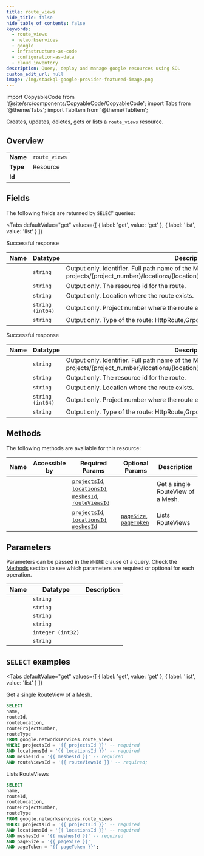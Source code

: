 ```yaml
--- 
title: route_views
hide_title: false
hide_table_of_contents: false
keywords:
  - route_views
  - networkservices
  - google
  - infrastructure-as-code
  - configuration-as-data
  - cloud inventory
description: Query, deploy and manage google resources using SQL
custom_edit_url: null
image: /img/stackql-google-provider-featured-image.png
---
```


import CopyableCode from '@site/src/components/CopyableCode/CopyableCode';
import Tabs from '@theme/Tabs';
import TabItem from '@theme/TabItem';

Creates, updates, deletes, gets or lists a <code>route_views</code> resource.

## Overview
<table><tbody>
<tr><td><b>Name</b></td><td><code>route_views</code></td></tr>
<tr><td><b>Type</b></td><td>Resource</td></tr>
<tr><td><b>Id</b></td><td><CopyableCode code="google.networkservices.route_views" /></td></tr>
</tbody></table>

## Fields

The following fields are returned by `SELECT` queries:

<Tabs
    defaultValue="get"
    values={[
        { label: 'get', value: 'get' },
        { label: 'list', value: 'list' }
    ]}
>
<TabItem value="get">

Successful response

<table>
<thead>
    <tr>
    <th>Name</th>
    <th>Datatype</th>
    <th>Description</th>
    </tr>
</thead>
<tbody>
<tr>
    <td><CopyableCode code="name" /></td>
    <td><code>string</code></td>
    <td>Output only. Identifier. Full path name of the MeshRouteView resource. Format: projects/&#123;project_number&#125;/locations/&#123;location&#125;/meshes/&#123;mesh&#125;/routeViews/&#123;route_view&#125;</td>
</tr>
<tr>
    <td><CopyableCode code="routeId" /></td>
    <td><code>string</code></td>
    <td>Output only. The resource id for the route.</td>
</tr>
<tr>
    <td><CopyableCode code="routeLocation" /></td>
    <td><code>string</code></td>
    <td>Output only. Location where the route exists.</td>
</tr>
<tr>
    <td><CopyableCode code="routeProjectNumber" /></td>
    <td><code>string (int64)</code></td>
    <td>Output only. Project number where the route exists.</td>
</tr>
<tr>
    <td><CopyableCode code="routeType" /></td>
    <td><code>string</code></td>
    <td>Output only. Type of the route: HttpRoute,GrpcRoute,TcpRoute, or TlsRoute</td>
</tr>
</tbody>
</table>
</TabItem>
<TabItem value="list">

Successful response

<table>
<thead>
    <tr>
    <th>Name</th>
    <th>Datatype</th>
    <th>Description</th>
    </tr>
</thead>
<tbody>
<tr>
    <td><CopyableCode code="name" /></td>
    <td><code>string</code></td>
    <td>Output only. Identifier. Full path name of the MeshRouteView resource. Format: projects/&#123;project_number&#125;/locations/&#123;location&#125;/meshes/&#123;mesh&#125;/routeViews/&#123;route_view&#125;</td>
</tr>
<tr>
    <td><CopyableCode code="routeId" /></td>
    <td><code>string</code></td>
    <td>Output only. The resource id for the route.</td>
</tr>
<tr>
    <td><CopyableCode code="routeLocation" /></td>
    <td><code>string</code></td>
    <td>Output only. Location where the route exists.</td>
</tr>
<tr>
    <td><CopyableCode code="routeProjectNumber" /></td>
    <td><code>string (int64)</code></td>
    <td>Output only. Project number where the route exists.</td>
</tr>
<tr>
    <td><CopyableCode code="routeType" /></td>
    <td><code>string</code></td>
    <td>Output only. Type of the route: HttpRoute,GrpcRoute,TcpRoute, or TlsRoute</td>
</tr>
</tbody>
</table>
</TabItem>
</Tabs>

## Methods

The following methods are available for this resource:

<table>
<thead>
    <tr>
    <th>Name</th>
    <th>Accessible by</th>
    <th>Required Params</th>
    <th>Optional Params</th>
    <th>Description</th>
    </tr>
</thead>
<tbody>
<tr>
    <td><a href="#get"><CopyableCode code="get" /></a></td>
    <td><CopyableCode code="select" /></td>
    <td><a href="#parameter-projectsId"><code>projectsId</code></a>, <a href="#parameter-locationsId"><code>locationsId</code></a>, <a href="#parameter-meshesId"><code>meshesId</code></a>, <a href="#parameter-routeViewsId"><code>routeViewsId</code></a></td>
    <td></td>
    <td>Get a single RouteView of a Mesh.</td>
</tr>
<tr>
    <td><a href="#list"><CopyableCode code="list" /></a></td>
    <td><CopyableCode code="select" /></td>
    <td><a href="#parameter-projectsId"><code>projectsId</code></a>, <a href="#parameter-locationsId"><code>locationsId</code></a>, <a href="#parameter-meshesId"><code>meshesId</code></a></td>
    <td><a href="#parameter-pageSize"><code>pageSize</code></a>, <a href="#parameter-pageToken"><code>pageToken</code></a></td>
    <td>Lists RouteViews</td>
</tr>
</tbody>
</table>

## Parameters

Parameters can be passed in the `WHERE` clause of a query. Check the [Methods](#methods) section to see which parameters are required or optional for each operation.

<table>
<thead>
    <tr>
    <th>Name</th>
    <th>Datatype</th>
    <th>Description</th>
    </tr>
</thead>
<tbody>
<tr id="parameter-locationsId">
    <td><CopyableCode code="locationsId" /></td>
    <td><code>string</code></td>
    <td></td>
</tr>
<tr id="parameter-meshesId">
    <td><CopyableCode code="meshesId" /></td>
    <td><code>string</code></td>
    <td></td>
</tr>
<tr id="parameter-projectsId">
    <td><CopyableCode code="projectsId" /></td>
    <td><code>string</code></td>
    <td></td>
</tr>
<tr id="parameter-routeViewsId">
    <td><CopyableCode code="routeViewsId" /></td>
    <td><code>string</code></td>
    <td></td>
</tr>
<tr id="parameter-pageSize">
    <td><CopyableCode code="pageSize" /></td>
    <td><code>integer (int32)</code></td>
    <td></td>
</tr>
<tr id="parameter-pageToken">
    <td><CopyableCode code="pageToken" /></td>
    <td><code>string</code></td>
    <td></td>
</tr>
</tbody>
</table>

## `SELECT` examples

<Tabs
    defaultValue="get"
    values={[
        { label: 'get', value: 'get' },
        { label: 'list', value: 'list' }
    ]}
>
<TabItem value="get">

Get a single RouteView of a Mesh.

```sql
SELECT
name,
routeId,
routeLocation,
routeProjectNumber,
routeType
FROM google.networkservices.route_views
WHERE projectsId = '{{ projectsId }}' -- required
AND locationsId = '{{ locationsId }}' -- required
AND meshesId = '{{ meshesId }}' -- required
AND routeViewsId = '{{ routeViewsId }}' -- required;
```
</TabItem>
<TabItem value="list">

Lists RouteViews

```sql
SELECT
name,
routeId,
routeLocation,
routeProjectNumber,
routeType
FROM google.networkservices.route_views
WHERE projectsId = '{{ projectsId }}' -- required
AND locationsId = '{{ locationsId }}' -- required
AND meshesId = '{{ meshesId }}' -- required
AND pageSize = '{{ pageSize }}'
AND pageToken = '{{ pageToken }}';
```
</TabItem>
</Tabs>
